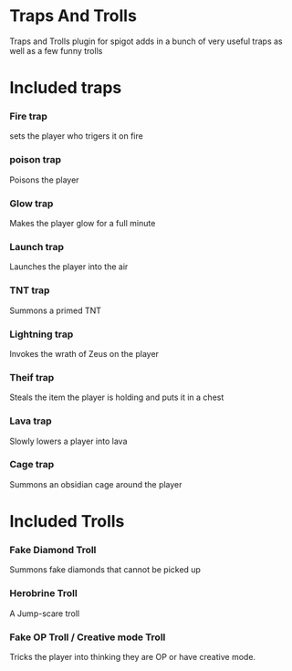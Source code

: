 # Traps And Trolls
Traps and Trolls plugin for spigot adds in a bunch of very useful traps as well as a few funny trolls

# Included traps
### Fire trap
sets the player who trigers it on fire

### poison trap
Poisons the player

### Glow trap
Makes the player glow for a full minute

### Launch trap
Launches the player into the air

### TNT trap
Summons a primed TNT 

### Lightning trap
Invokes the wrath of Zeus on the player

### Theif trap
Steals the item the player is holding and puts it in a chest

### Lava trap
Slowly lowers a player into lava

### Cage trap
Summons an obsidian cage around the player

# Included Trolls

### Fake Diamond Troll
Summons fake diamonds that cannot be picked up

### Herobrine Troll
A Jump-scare troll

### Fake OP Troll / Creative mode Troll
Tricks the player into thinking they are OP or have creative mode.
